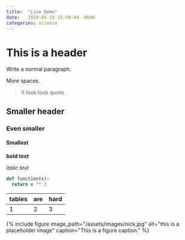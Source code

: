 ```yaml
---
title:  "Live Demo"
date:   2020-05-10 15:50:44 -0600
categories: science
---
```


# This is a header

Write a normal paragraph.

More spaces.

> It look look quote

## Smaller header

### Even smaller

#### Smallest

**bold text**

*italic text*

``` python
def function(x):
  return x ** 2
```

| tables | are | hard
| -- | -- | -- 
| 1 | 2 | 3

{% include figure image_path="/assets/images/nick.jpg" alt="this is a placeholder image" caption="This is a figure caption." %}

